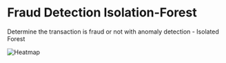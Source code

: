 # Fraud Detection Isolation-Forest
Determine the transaction is fraud or not with anomaly detection - Isolated Forest

![Heatmap](images/heatmap.png)
